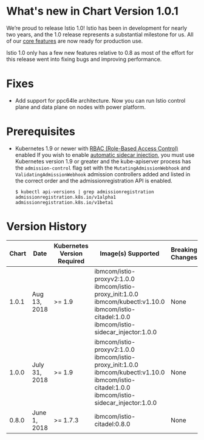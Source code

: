 # What's new in Chart Version 1.0.1

We’re proud to release Istio 1.0! Istio has been in development for nearly two years, and the 1.0 release represents a substantial milestone for us. All of our [core features](https://istio.io/about/feature-stages/) are now ready for production use.

Istio 1.0 only has a few new features relative to 0.8 as most of the effort for this release went into fixing bugs and improving performance.

# Fixes

- Add support for ppc64le architecture. Now you can run Istio control plane and data plane on nodes with power platform.

# Prerequisites

* Kubernetes 1.9 or newer with [RBAC (Role-Based Access Control)](https://kubernetes.io/docs/admin/authorization/rbac/) enabled
  If you wish to enable [automatic sidecar injection](https://istio.io/docs/setup/kubernetes/sidecar-injection/#automatic-sidecar-injection), you must use Kubernetes version 1.9 or greater and the kube-apiserver process has the `admission-control` flag set with the `MutatingAdmissionWebhook` and `ValidatingAdmissionWebhook` admission controllers added and listed in the correct order and the admissionregistration API is enabled.
  ```
  $ kubectl api-versions | grep admissionregistration
  admissionregistration.k8s.io/v1alpha1
  admissionregistration.k8s.io/v1beta1
  ```

# Version History

| Chart | Date | Kubernetes Version Required | Image(s) Supported | Breaking Changes | Details |
| ----- | ---- | --------------------------- | ------------------ | ---------------- | ------- |
| 1.0.1 | Aug 13, 2018| >= 1.9  | ibmcom/istio-proxyv2:1.0.0 ibmcom/istio-proxy_init:1.0.0 ibmcom/kubectl:v1.10.0 ibmcom/istio-citadel:1.0.0 ibmcom/istio-sidecar_injector:1.0.0 | None | new architectural support |
| 1.0.0 | July 31, 2018| >= 1.9  | ibmcom/istio-proxyv2:1.0.0 ibmcom/istio-proxy_init:1.0.0 ibmcom/kubectl:v1.10.0 ibmcom/istio-citadel:1.0.0 ibmcom/istio-sidecar_injector:1.0.0 | None | new features and architectural improvement |
| 0.8.0 | June 1, 2018| >= 1.7.3 | ibmcom/istio-citadel:0.8.0 | None | Initial release |
